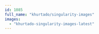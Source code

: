 ```yaml
---
id: 1085
full_name: "khurtado/singularity-images"
images: 
  - "khurtado-singularity-images-latest"
---
```

